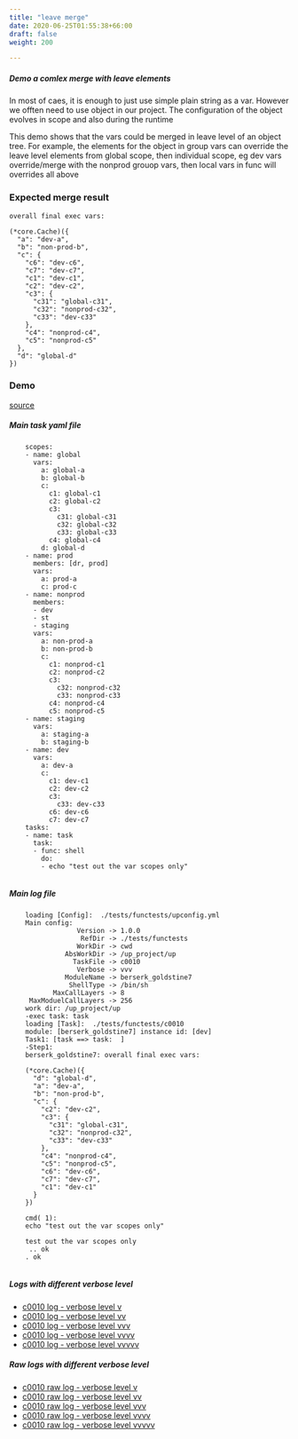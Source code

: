 ```yaml
---
title: "leave merge"
date: 2020-06-25T01:55:38+66:00
draft: false
weight: 200

---
```


##### Demo a comlex merge with leave elements

In most of caes, it is enough to just use simple plain string as a var. However we offten need to use object in our project. The configuration of the object evolves in scope and also during the runtime

This demo shows that the vars could be merged in leave level of an object tree. For example, the elements for the object in group vars can override the leave level elements from global scope, then individual scope, eg dev vars override/merge with the nonprod grouop vars, then local vars in func will overrides all above


### Expected merge result


```
overall final exec vars:

(*core.Cache)({
  "a": "dev-a",
  "b": "non-prod-b",
  "c": {
    "c6": "dev-c6",
    "c7": "dev-c7",
    "c1": "dev-c1",
    "c2": "dev-c2",
    "c3": {
      "c31": "global-c31",
      "c32": "nonprod-c32",
      "c33": "dev-c33"
    },
    "c4": "nonprod-c4",
    "c5": "nonprod-c5"
  },
  "d": "global-d"
})
```











### Demo








[source](https://github.com/upcmd/up/blob/master/tests/functests/c0010.yml)

##### Main task yaml file
```
    scopes:
    - name: global
      vars:
        a: global-a
        b: global-b
        c:
          c1: global-c1
          c2: global-c2
          c3:
            c31: global-c31
            c32: global-c32
            c33: global-c33
          c4: global-c4
        d: global-d
    - name: prod
      members: [dr, prod]
      vars:
        a: prod-a
        c: prod-c
    - name: nonprod
      members:
      - dev
      - st
      - staging
      vars:
        a: non-prod-a
        b: non-prod-b
        c:
          c1: nonprod-c1
          c2: nonprod-c2
          c3:
            c32: nonprod-c32
            c33: nonprod-c33
          c4: nonprod-c4
          c5: nonprod-c5
    - name: staging
      vars:
        a: staging-a
        b: staging-b
    - name: dev
      vars:
        a: dev-a
        c:
          c1: dev-c1
          c2: dev-c2
          c3:
            c33: dev-c33
          c6: dev-c6
          c7: dev-c7
    tasks:
    - name: task
      task:
      - func: shell
        do:
        - echo "test out the var scopes only"
    
```
##### Main log file
```
    loading [Config]:  ./tests/functests/upconfig.yml
    Main config:
                 Version -> 1.0.0
                  RefDir -> ./tests/functests
                 WorkDir -> cwd
              AbsWorkDir -> /up_project/up
                TaskFile -> c0010
                 Verbose -> vvv
              ModuleName -> berserk_goldstine7
               ShellType -> /bin/sh
           MaxCallLayers -> 8
     MaxModuelCallLayers -> 256
    work dir: /up_project/up
    -exec task: task
    loading [Task]:  ./tests/functests/c0010
    module: [berserk_goldstine7] instance id: [dev]
    Task1: [task ==> task:  ]
    -Step1:
    berserk_goldstine7: overall final exec vars:
    
    (*core.Cache)({
      "d": "global-d",
      "a": "dev-a",
      "b": "non-prod-b",
      "c": {
        "c2": "dev-c2",
        "c3": {
          "c31": "global-c31",
          "c32": "nonprod-c32",
          "c33": "dev-c33"
        },
        "c4": "nonprod-c4",
        "c5": "nonprod-c5",
        "c6": "dev-c6",
        "c7": "dev-c7",
        "c1": "dev-c1"
      }
    })
    
    cmd( 1):
    echo "test out the var scopes only"
    
    test out the var scopes only
     .. ok
    . ok
    
```


##### Logs with different verbose level
* [c0010 log - verbose level v](../../logs/c0010_v)
* [c0010 log - verbose level vv](../../logs/c0010_vv)
* [c0010 log - verbose level vvv](../../logs/c0010_vvvv)
* [c0010 log - verbose level vvvv](../../logs/c0010_vvvv)
* [c0010 log - verbose level vvvvv](../../logs/c0010_vvvvv)

##### Raw logs with different verbose level
* [c0010 raw log - verbose level v](../../reflogs/c0010_v.log)
* [c0010 raw log - verbose level vv](../../reflogs/c0010_vv.log)
* [c0010 raw log - verbose level vvv](../../reflogs/c0010_vvv.log)
* [c0010 raw log - verbose level vvvv](../../reflogs/c0010_vvvv.log)
* [c0010 raw log - verbose level vvvvv](../../reflogs/c0010_vvvvv.log)







